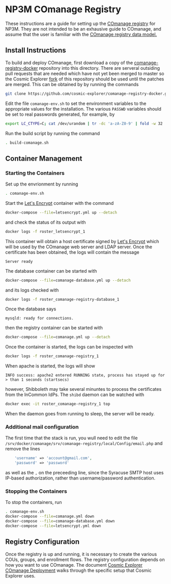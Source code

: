 # NP3M COmanage Registry

These instructions are a guide for setting up the [COmanage
registry](https://spaces.at.internet2.edu/display/COmanage/) for NP3M. 
They are not intended to be an exhausive guide to
COmanage, and assume that the user is familiar with the [COmanage registry
data model.](https://spaces.at.internet2.edu/display/COmanage/Registry+Data+Model)

## Install Instructions

To build and deploy COmanage, first download a copy of the
[comanage-registry-docker](https://github.com/Internet2/comanage-registry-docker/)
repository into this directory.  There are serveral outsiding pull requests
that are needed which have not yet been merged to master so the Cosmic Explorer
[fork](https://github.com/cosmic-explorer/comanage-registry-docker) of this
repository should be used until the patches are merged.  This can be obtained
by by running the commands
```sh
git clone https://github.com/cosmic-explorer/comanage-registry-docker.git
```

Edit the file `comanage-env.sh` to set the environment variables to the appropriate values for the installation. The various 
`PASSWD` variables should be set to real passwords generated, for example, by
```sh
export LC_CTYPE=C; cat /dev/urandom | tr -dc 'a-zA-Z0-9' | fold -w 32 | head -n 1
```

Run the build script by running the command
```sh
. build-comanage.sh
```

## Container Management

### Starting the Containers

Set up the envrionment by running
```sh
. comanage-env.sh
```

Start the [Let's Encrypt](https://letsencrypt.org) container with the command
```sh
docker-compose --file=letsencrypt.yml up --detach
```
and check the status of its output with
```sh
docker logs -f roster_letsencrypt_1
```
This container will obtain a host certificate signed by [Let's
Encrypt](https://letsencrypt.org) which will be used by the COmanage web
server and LDAP server. Once the certificate has been obtained, the logs will
contain the message
```
Server ready
```
The database container can be started with
```sh
docker-compose --file=comanage-database.yml up --detach
```
and its logs checked with
```sh
docker logs -f roster_comanage-registry-database_1
```
Once the database says
```
mysqld: ready for connections.
```
then the registry container can be started with
```sh
docker-compose --file=comanage.yml up --detach
```

Once the container is started, the logs can be inspected with
```sh
docker logs -f roster_comanage-registry_1
```
When apache is started, the logs will show
```
INFO success: apache2 entered RUNNING state, process has stayed up for > than 1 seconds (startsecs)
```
however, Shibboleth may take several minuntes to process the certificates from the InCommon IdPs. The `shibd` daemon can be watched with
```sh
docker exec -it roster_comanage-registry_1 top
```
When the daemon goes from running to sleep, the server will be ready.

### Additional mail configuration

The first time that the stack is run, you wull need to edit the file `/srv/docker/comanage/srv/comanage-registry/local/Config/email.php` and remove the lines
```php
    'username' => 'account@gmail.com',
    'password' => 'password'
```
as well as the `,` on the preceeding line, since the Syracuse SMTP host uses
IP-based authorization, rather than username/password authentication.

### Stopping the Containers

To stop the containers, run
```sh
. comanage-env.sh
docker-compose --file=comanage.yml down
docker-compose --file=comanage-database.yml down
docker-compose --file=letsencrypt.yml down
```

## Registry Configuration

Once the registry is up and running, it is necessary to create the various
COUs, groups, and enrollment flows. The registry configuration depends on how
you want to use COmanage. The document [Cosmic Explorer COmanage
Deployment](https://github.com/cosmic-explorer/ce-it-infrastructure/blob/master/roster/doc/README.md)
walks through the specific setup that Cosmic Explorer uses.

